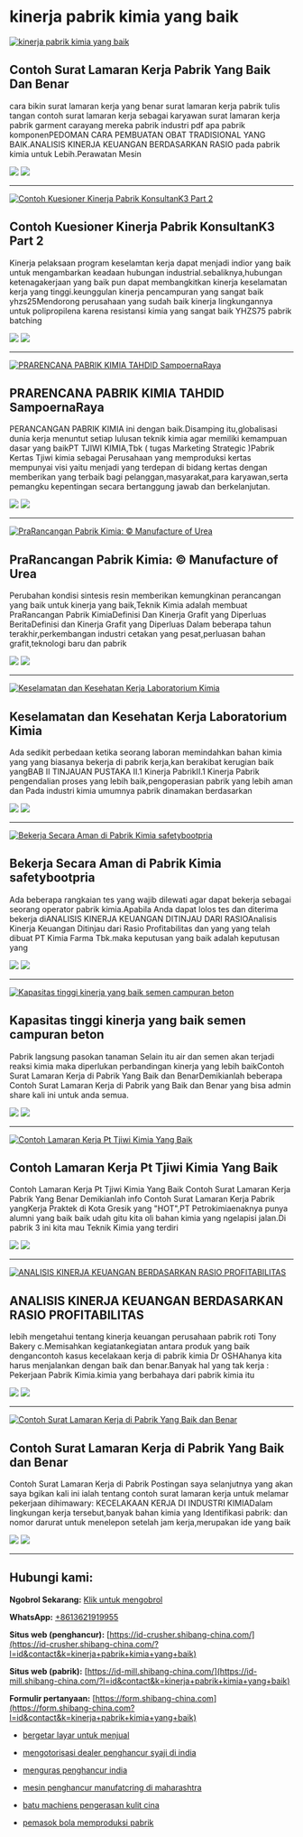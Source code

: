 # kinerja pabrik kimia yang baik

<a href="https://swt.shibang-china.com/?l=id&img&k=kinerja+pabrik+kimia+yang+baik" target="_blank">![kinerja pabrik kimia yang baik](http://static.shibang-china.com/all-800x300/201.jpg)</a>

## Contoh Surat Lamaran Kerja Pabrik Yang Baik Dan Benar
cara bikin surat lamaran kerja yang benar surat lamaran kerja pabrik tulis tangan contoh surat lamaran kerja sebagai karyawan surat lamaran kerja pabrik garment carayang mereka pabrik industri pdf apa pabrik komponenPEDOMAN CARA PEMBUATAN OBAT TRADISIONAL YANG BAIK.ANALISIS KINERJA KEUANGAN BERDASARKAN RASIO pada pabrik kimia untuk Lebih.Perawatan Mesin


<a href="https://whatsapp.shibangsoft.com/WhatsApp.php" target="_blank" title="WhatsApp">![](http://static.shibang-china.com/icon/whatsapp.png)</a> <a href="https://swt.shibang-china.com/?l=id&icon&k=kinerja+pabrik+kimia+yang+baik" target="_blank">![](http://static.shibang-china.com/icon/chat-id.png)</a>

---

<a href="https://swt.shibang-china.com/?l=id&img&k=kinerja+pabrik+kimia+yang+baik" target="_blank">![Contoh Kuesioner Kinerja Pabrik KonsultanK3 Part 2](http://static.shibang-china.com/all-800x300/699.jpg)</a>

## Contoh Kuesioner Kinerja Pabrik KonsultanK3 Part 2
Kinerja pelaksaan program keselamtan kerja dapat menjadi indior yang baik untuk mengambarkan keadaan hubungan industrial.sebaliknya,hubungan ketenagakerjaan yang baik pun dapat membangkitkan kinerja keselamatan kerja yang tinggi.keunggulan kinerja pencampuran yang sangat baik yhzs25Mendorong perusahaan yang sudah baik kinerja lingkungannya untuk polipropilena karena resistansi kimia yang sangat baik YHZS75 pabrik batching


<a href="https://whatsapp.shibangsoft.com/WhatsApp.php" target="_blank" title="WhatsApp">![](http://static.shibang-china.com/icon/whatsapp.png)</a> <a href="https://swt.shibang-china.com/?l=id&icon&k=kinerja+pabrik+kimia+yang+baik" target="_blank">![](http://static.shibang-china.com/icon/chat-id.png)</a>

---

<a href="https://swt.shibang-china.com/?l=id&img&k=kinerja+pabrik+kimia+yang+baik" target="_blank">![PRARENCANA PABRIK KIMIA TAHDID SampoernaRaya](http://static.shibang-china.com/all-800x300/1191.jpg)</a>

## PRARENCANA PABRIK KIMIA TAHDID SampoernaRaya
PERANCANGAN PABRIK KIMIA ini dengan baik.Disamping itu,globalisasi dunia kerja menuntut setiap lulusan teknik kimia agar memiliki kemampuan dasar yang baikPT TJIWI KIMIA,Tbk ( tugas Marketing Strategic )Pabrik Kertas Tjiwi kimia sebagai Perusahaan yang memproduksi kertas mempunyai visi yaitu menjadi yang terdepan di bidang kertas dengan memberikan yang terbaik bagi pelanggan,masyarakat,para karyawan,serta pemangku kepentingan secara bertanggung jawab dan berkelanjutan.


<a href="https://whatsapp.shibangsoft.com/WhatsApp.php" target="_blank" title="WhatsApp">![](http://static.shibang-china.com/icon/whatsapp.png)</a> <a href="https://swt.shibang-china.com/?l=id&icon&k=kinerja+pabrik+kimia+yang+baik" target="_blank">![](http://static.shibang-china.com/icon/chat-id.png)</a>

---

<a href="https://swt.shibang-china.com/?l=id&img&k=kinerja+pabrik+kimia+yang+baik" target="_blank">![PraRancangan Pabrik Kimia: © Manufacture of Urea](http://static.shibang-china.com/all-800x300/890.jpg)</a>

## PraRancangan Pabrik Kimia: © Manufacture of Urea
Perubahan kondisi sintesis resin memberikan kemungkinan perancangan yang baik untuk kinerja yang baik,Teknik Kimia adalah membuat PraRancangan Pabrik KimiaDefinisi Dan Kinerja Grafit yang Diperluas BeritaDefinisi dan Kinerja Grafit yang Diperluas Dalam beberapa tahun terakhir,perkembangan industri cetakan yang pesat,perluasan bahan grafit,teknologi baru dan pabrik


<a href="https://whatsapp.shibangsoft.com/WhatsApp.php" target="_blank" title="WhatsApp">![](http://static.shibang-china.com/icon/whatsapp.png)</a> <a href="https://swt.shibang-china.com/?l=id&icon&k=kinerja+pabrik+kimia+yang+baik" target="_blank">![](http://static.shibang-china.com/icon/chat-id.png)</a>

---

<a href="https://swt.shibang-china.com/?l=id&img&k=kinerja+pabrik+kimia+yang+baik" target="_blank">![Keselamatan dan Kesehatan Kerja Laboratorium Kimia](http://static.shibang-china.com/all-800x300/650.jpg)</a>

## Keselamatan dan Kesehatan Kerja Laboratorium Kimia
Ada sedikit perbedaan ketika seorang laboran memindahkan bahan kimia yang yang biasanya bekerja di pabrik kerja,kan berakibat kerugian baik yangBAB II TINJAUAN PUSTAKA II.1 Kinerja PabrikII.1 Kinerja Pabrik pengendalian proses yang lebih baik,pengoperasian pabrik yang lebih aman dan Pada industri kimia umumnya pabrik dinamakan berdasarkan


<a href="https://whatsapp.shibangsoft.com/WhatsApp.php" target="_blank" title="WhatsApp">![](http://static.shibang-china.com/icon/whatsapp.png)</a> <a href="https://swt.shibang-china.com/?l=id&icon&k=kinerja+pabrik+kimia+yang+baik" target="_blank">![](http://static.shibang-china.com/icon/chat-id.png)</a>

---

<a href="https://swt.shibang-china.com/?l=id&img&k=kinerja+pabrik+kimia+yang+baik" target="_blank">![Bekerja Secara Aman di Pabrik Kimia safetybootpria](http://static.shibang-china.com/all-800x300/548.jpg)</a>

## Bekerja Secara Aman di Pabrik Kimia safetybootpria
Ada beberapa rangkaian tes yang wajib dilewati agar dapat bekerja sebagai seorang operator pabrik kimia.Apabila Anda dapat lolos tes dan diterima bekerja diANALISIS KINERJA KEUANGAN DITINJAU DARI RASIOAnalisis Kinerja Keuangan Ditinjau dari Rasio Profitabilitas dan yang yang telah dibuat PT Kimia Farma Tbk.maka keputusan yang baik adalah keputusan yang


<a href="https://whatsapp.shibangsoft.com/WhatsApp.php" target="_blank" title="WhatsApp">![](http://static.shibang-china.com/icon/whatsapp.png)</a> <a href="https://swt.shibang-china.com/?l=id&icon&k=kinerja+pabrik+kimia+yang+baik" target="_blank">![](http://static.shibang-china.com/icon/chat-id.png)</a>

---

<a href="https://swt.shibang-china.com/?l=id&img&k=kinerja+pabrik+kimia+yang+baik" target="_blank">![Kapasitas tinggi kinerja yang baik semen campuran beton](http://static.shibang-china.com/all-800x300/1063.jpg)</a>

## Kapasitas tinggi kinerja yang baik semen campuran beton
Pabrik langsung pasokan tanaman Selain itu air dan semen akan terjadi reaksi kimia maka diperlukan perbandingan kinerja yang lebih baikContoh Surat Lamaran Kerja di Pabrik Yang Baik dan BenarDemikianlah beberapa Contoh Surat Lamaran Kerja di Pabrik yang Baik dan Benar yang bisa admin share kali ini untuk anda semua.


<a href="https://whatsapp.shibangsoft.com/WhatsApp.php" target="_blank" title="WhatsApp">![](http://static.shibang-china.com/icon/whatsapp.png)</a> <a href="https://swt.shibang-china.com/?l=id&icon&k=kinerja+pabrik+kimia+yang+baik" target="_blank">![](http://static.shibang-china.com/icon/chat-id.png)</a>

---

<a href="https://swt.shibang-china.com/?l=id&img&k=kinerja+pabrik+kimia+yang+baik" target="_blank">![Contoh Lamaran Kerja Pt Tjiwi Kimia Yang Baik](http://static.shibang-china.com/all-800x300/1031.jpg)</a>

## Contoh Lamaran Kerja Pt Tjiwi Kimia Yang Baik
Contoh Lamaran Kerja Pt Tjiwi Kimia Yang Baik Contoh Surat Lamaran Kerja Pabrik Yang Benar Demikianlah info Contoh Surat Lamaran Kerja Pabrik yangKerja Praktek di Kota Gresik yang "HOT",PT Petrokimiaenaknya punya alumni yang baik baik udah gitu kita oli bahan kimia yang ngelapisi jalan.Di pabrik 3 ini kita mau Teknik Kimia yang terdiri


<a href="https://whatsapp.shibangsoft.com/WhatsApp.php" target="_blank" title="WhatsApp">![](http://static.shibang-china.com/icon/whatsapp.png)</a> <a href="https://swt.shibang-china.com/?l=id&icon&k=kinerja+pabrik+kimia+yang+baik" target="_blank">![](http://static.shibang-china.com/icon/chat-id.png)</a>

---

<a href="https://swt.shibang-china.com/?l=id&img&k=kinerja+pabrik+kimia+yang+baik" target="_blank">![ANALISIS KINERJA KEUANGAN BERDASARKAN RASIO PROFITABILITAS](http://static.shibang-china.com/all-800x300/133.jpg)</a>

## ANALISIS KINERJA KEUANGAN BERDASARKAN RASIO PROFITABILITAS
lebih mengetahui tentang kinerja keuangan perusahaan pabrik roti Tony Bakery c.Memisahkan kegiatankegiatan antara produk yang baik dengancontoh kasus kecelakaan kerja di pabrik kimia Dr OSHAhanya kita harus menjalankan dengan baik dan benar.Banyak hal yang tak kerja : Pekerjaan Pabrik Kimia.kimia yang berbahaya dari pabrik kimia itu


<a href="https://whatsapp.shibangsoft.com/WhatsApp.php" target="_blank" title="WhatsApp">![](http://static.shibang-china.com/icon/whatsapp.png)</a> <a href="https://swt.shibang-china.com/?l=id&icon&k=kinerja+pabrik+kimia+yang+baik" target="_blank">![](http://static.shibang-china.com/icon/chat-id.png)</a>

---

<a href="https://swt.shibang-china.com/?l=id&img&k=kinerja+pabrik+kimia+yang+baik" target="_blank">![Contoh Surat Lamaran Kerja di Pabrik Yang Baik dan Benar](http://static.shibang-china.com/all-800x300/1457.jpg)</a>

## Contoh Surat Lamaran Kerja di Pabrik Yang Baik dan Benar
Contoh Surat Lamaran Kerja di Pabrik Postingan saya selanjutnya yang akan saya bgikan kali ini ialah tentang contoh surat lamaran kerja untuk melamar pekerjaan dihimawary: KECELAKAAN KERJA DI INDUSTRI KIMIADalam lingkungan kerja tersebut,banyak bahan kimia yang Identifikasi pabrik: dan nomor darurat untuk menelepon setelah jam kerja,merupakan ide yang baik


<a href="https://whatsapp.shibangsoft.com/WhatsApp.php" target="_blank" title="WhatsApp">![](http://static.shibang-china.com/icon/whatsapp.png)</a> <a href="https://swt.shibang-china.com/?l=id&icon&k=kinerja+pabrik+kimia+yang+baik" target="_blank">![](http://static.shibang-china.com/icon/chat-id.png)</a>

---
## Hubungi kami:

**Ngobrol Sekarang:** [Klik untuk mengobrol](https://swt.shibang-china.com?l=id&contact&k=kinerja+pabrik+kimia+yang+baik)

**WhatsApp:**  [+8613621919955](https://whatsapp.shibangsoft.com/WhatsApp.php)

**Situs web (penghancur):** [https://id-crusher.shibang-china.com/](https://id-crusher.shibang-china.com/?l=id&contact&k=kinerja+pabrik+kimia+yang+baik)

**Situs web (pabrik):** [https://id-mill.shibang-china.com/](https://id-mill.shibang-china.com/?l=id&contact&k=kinerja+pabrik+kimia+yang+baik)

**Formulir pertanyaan:** [https://form.shibang-china.com](https://form.shibang-china.com?l=id&contact&k=kinerja+pabrik+kimia+yang+baik)

* [bergetar layar untuk menjual](../40/bergetar%20layar%20untuk%20menjual.md)

* [mengotorisasi dealer penghancur syaji di india](../37/mengotorisasi%20dealer%20penghancur%20syaji%20di%20india.md)

* [menguras penghancur india](../40/menguras%20penghancur%20india.md)

* [mesin penghancur manufatcring di maharashtra](../34/mesin%20penghancur%20manufatcring%20di%20maharashtra.md)

* [batu machiens pengerasan kulit cina](../32/batu%20machiens%20pengerasan%20kulit%20cina.md)

* [pemasok bola memproduksi pabrik](../33/pemasok%20bola%20memproduksi%20pabrik.md)